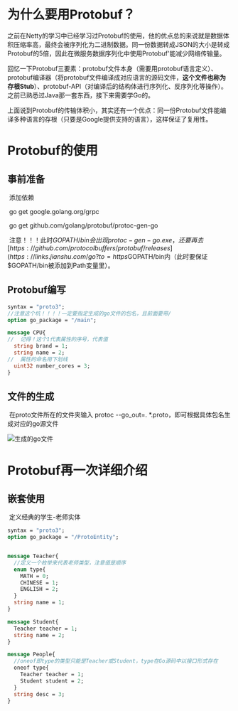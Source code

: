# 为什么要用Protobuf？

​	之前在Netty的学习中已经学习过Protobuf的使用，他的优点总的来说就是数据体积压缩率高，最终会被序列化为二进制数据。同一份数据转成JSON的大小是转成Protobuf的5倍，因此在微服务数据序列化中使用Protobuf'能减少网络传输量。

​	回忆一下Protobuf三要素：protobuf文件本身（需要用protobuf语言定义）、protobuf编译器（将protobuf文件编译成对应语言的源码文件，**这个文件也称为存根Stub**）、protobuf-API（对编译后的结构体进行序列化、反序列化等操作）。之前已熟悉过Java那一套东西，接下来需要学Go的。

​	上面说到Protobuf的传输体积小，其实还有一个优点：同一份Protobuf文件能编译多种语言的存根（只要是Google提供支持的语言），这样保证了复用性。



# Protobuf的使用

## 事前准备

​	添加依赖

​	go get google.golang.org/grpc

​	go get github.com/golang/protobuf/protoc-gen-go

​	注意！！！此时$GOPATH/bin会出现protoc-gen-go.exe，还要再去[https://github.com/protocolbuffers/protobuf/releases](https://links.jianshu.com/go?to=https%3A%2F%2Fgithub.com%2Fprotocolbuffers%2Fprotobuf%2Freleases)里下一个win64的压缩包，将protoc.exe解压到$GOPATH/bin内（此时要保证$GOPATH/bin被添加到Path变量里）。

## Protobuf编写

```protobuf
syntax = "proto3";
//注意这个坑！！！！一定要指定生成的go文件的包名，且前面要带/
option go_package = "/main";

message CPU{
//  记得！这个1代表属性的序号，代表值
  string brand = 1;
  string name = 2;
//  属性的命名用下划线
  uint32 number_cores = 3;
}
```

## 文件的生成

​	在proto文件所在的文件夹输入 protoc --go_out=. *.proto，即可根据具体包名生成对应的go源文件

![生成的go文件](https://user-images.githubusercontent.com/48977889/111899110-65d94580-8a65-11eb-8bd5-3bb4445a0eed.jpg)



# Protobuf再一次详细介绍

## 嵌套使用

​	定义经典的学生-老师实体

```protobuf
syntax = "proto3";
option go_package = "/ProtoEntity";


message Teacher{
  //定义一个枚举来代表老师类型，注意值是顺序
  enum type{
    MATH = 0;
    CHINESE = 1;
    ENGLISH = 2;
  }
  string name = 1;
}

message Student{
  Teacher teacher = 1;
  string name = 2;
}

message People{
  //oneof即type的类型只能是Teacher或Student，type在Go源码中以接口形式存在
  oneof type{
    Teacher teacher = 1;
    Student student = 2;
  }
  string desc = 3;
}
```

​	